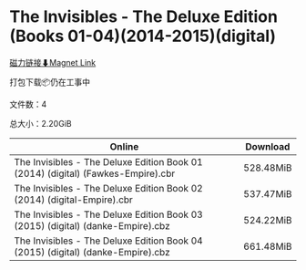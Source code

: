 # The Invisibles - The Deluxe Edition (Books 01-04)(2014-2015)(digital)

[磁力链接⬇Magnet Link](magnet:?xt=urn:btih:e547da29ac8f39238f84b013d8b9eff909adc3aa&dn=The%20Invisibles%20-%20The%20Deluxe%20Edition%20%28Books%2001-04%29%282014-2015%29%28digital%29)

打包下载📦仍在工事中

文件数：4

总大小：2.20GiB

Online | Download
--- | ---
The Invisibles - The Deluxe Edition Book 01 (2014) (digital) (Fawkes-Empire).cbr | 528.48MiB
The Invisibles - The Deluxe Edition Book 02 (2014) (digital-Empire).cbr | 537.47MiB
The Invisibles - The Deluxe Edition Book 03 (2015) (digital) (danke-Empire).cbz | 524.22MiB
The Invisibles - The Deluxe Edition Book 04 (2015) (digital) (danke-Empire).cbz | 661.48MiB